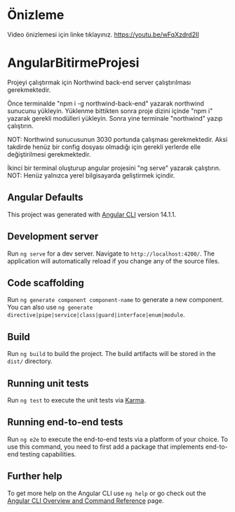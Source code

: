 # Önizleme

Video önizlemesi için linke tıklayınız.
https://youtu.be/wFqXzdrd2II

# AngularBitirmeProjesi

Projeyi çalıştırmak için Northwind back-end server çalıştırılması gerekmektedir.

Önce terminalde "npm i -g northwind-back-end" yazarak northwind sunucunu yükleyin.
Yüklenme bittikten sonra proje dizini içinde "npm i" yazarak gerekli modülleri yükleyin.
Sonra yine terminale "northwind" yazıp çalıştırın.

NOT: Northwind sunucusunun 3030 portunda çalışması gerekmektedir. Aksi takdirde henüz bir config dosyası olmadığı için gerekli yerlerde elle değiştirilmesi gerekmektedir.

İkinci bir terminal oluşturup angular projesini "ng serve" yazarak çalıştırın.
NOT: Henüz yalnızca yerel bilgisayarda geliştirmek içindir.

## Angular Defaults

This project was generated with [Angular CLI](https://github.com/angular/angular-cli) version 14.1.1.

## Development server

Run `ng serve` for a dev server. Navigate to `http://localhost:4200/`. The application will automatically reload if you change any of the source files.

## Code scaffolding

Run `ng generate component component-name` to generate a new component. You can also use `ng generate directive|pipe|service|class|guard|interface|enum|module`.

## Build

Run `ng build` to build the project. The build artifacts will be stored in the `dist/` directory.

## Running unit tests

Run `ng test` to execute the unit tests via [Karma](https://karma-runner.github.io).

## Running end-to-end tests

Run `ng e2e` to execute the end-to-end tests via a platform of your choice. To use this command, you need to first add a package that implements end-to-end testing capabilities.

## Further help

To get more help on the Angular CLI use `ng help` or go check out the [Angular CLI Overview and Command Reference](https://angular.io/cli) page.
